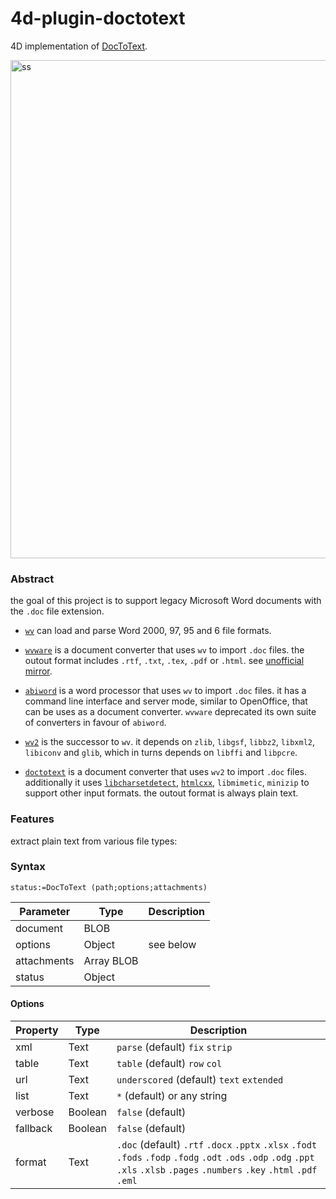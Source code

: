 # 4d-plugin-doctotext
4D implementation of [DocToText](http://silvercoders.com/en/products/doctotext/).

<img width="797" alt="ss" src="https://user-images.githubusercontent.com/1725068/144632527-14f2e26d-db2c-45d8-860e-a677092a8602.png">

### Abstract

the goal of this project is to support legacy Microsoft Word documents with the `.doc` file extension.

* [`wv`](https://sourceforge.net/projects/wvware/files/wv/) can load and parse Word 2000, 97, 95 and 6 file formats. 

* [`wvware`](http://wvware.sourceforge.net) is a document converter that uses `wv` to import `.doc` files. the outout format includes `.rtf`, `.txt`, `.tex`, `.pdf` or `.html`. see [unofficial mirror](https://github.com/remram44/wvware).

* [`abiword`](http://www.abisource.com) is a word processor that uses `wv` to import `.doc` files. it has a command line interface and server mode, similar to OpenOffice, that can be uses as a document converter. `wvware` deprecated its own suite of converters in favour of `abiword`.

* [`wv2`](https://sourceforge.net/projects/wvware/files/wv2/) is the successor to `wv`. it depends on `zlib`, `libgsf`, `libbz2`, `libxml2`, `libiconv` and `glib`, which in turns depends on `libffi`  and `libpcre`.

* [`doctotext`](http://silvercoders.com/en/products/doctotext/) is a document converter that uses `wv2` to import `.doc` files. additionally it uses [`libcharsetdetect`](https://github.com/batterseapower/libcharsetdetect), [`htmlcxx`](http://htmlcxx.sourceforge.net), `libmimetic`, `minizip` to support other input formats. the outout format is always plain text.
  
### Features

extract plain text from various file types:

### Syntax

```4d
status:=DocToText (path;options;attachments)
```

Parameter|Type|Description
------------|------|----
document|BLOB|
options|Object|see below
attachments|Array BLOB|
status|Object|

#### Options

Property|Type|Description
------------|------|----
xml | Text |`parse` (default) `fix` `strip` 
table | Text | `table` (default) `row` `col` 
url | Text | `underscored` (default) `text` `extended` 
list | Text |` * ` (default) or any string
verbose | Boolean |`false` (default)
fallback | Boolean |`false` (default)
format | Text | `.doc` (default) `.rtf` `.docx` `.pptx` `.xlsx` `.fodt` `.fods` `.fodp` `.fodg` `.odt` `.ods` `.odp` `.odg` `.ppt` `.xls` `.xlsb` `.pages` `.numbers` `.key` `.html` `.pdf` `.eml`
